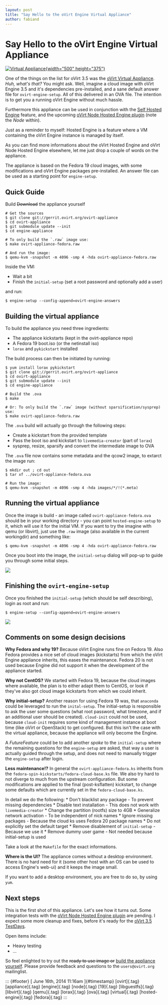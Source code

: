 ```yaml
---
layout: post
title: "Say Hello to the oVirt Engine Virtual Appliance"
author: fabiand
---
```



Say Hello to the oVirt Engine Virtual Appliance
===============================================

[![Virtual
Appliance](https://farm2.staticflickr.com/1399/1381233732_39d16017fa.jpg){width="500"
height="375"}](https://www.flickr.com/photos/quikchange/1381233732/ "Virtual Appliance von Random Tony bei Flickr")

One of the things on the list for oVirt 3.5 was the [oVirt Virtual
Appliance](http://www.ovirt.org/Feature/oVirtAppliance). *Huh, what's
that?* You might ask. Well, imagine a cloud image with oVirt Engine 3.5
and it's dependencies pre-installed, and a sane default answer file for
`ovirt-engine-setup`. All of this delivered in an OVA file. The
intention is to get you a running oVirt Engine without much hassle.

Furthermore this appliance can be used in conjunction with the [Self
Hosted Engine](http://www.ovirt.org/Features/Self_Hosted_Engine)
feature, and the upcoming [oVirt Node Hosted Engine
plugin](http://www.ovirt.org/Node_Hosted_Engine) (note the *Node*
within).

Just as a reminder to myself: Hosted Engine is a feature where a VM
containing the oVirt Engine instance is managed by itself.

As you can find more informations about the oVirt Hosted Engine and
oVirt Node Hosted Engine elsewhere, let me just drop a couple of words
on the appliance.

The appliance is based on the Fedora 19 cloud images, with some
modifications and oVirt Engine packages pre-installed. An answer file
can be used as a starting point for `engine-setup`.

Quick Guide
-----------

Build ~~Download~~ the appliance yourself

    # Get the sources
    $ git clone git://gerrit.ovirt.org/ovirt-appliance
    $ cd ovirt-appliance
    $ git submodule update --init
    $ cd engine-appliance

    # To only build the `.raw` image use:
    $ make ovirt-appliance-fedora.raw

    # And run the image:
    $ qemu-kvm -snapshot -m 4096 -smp 4 -hda ovirt-appliance-fedora.raw

Inside the VM:

-   Wait a bit
-   Finish the `initial-setup` (set a root password and optionally add a
    user)

and run:

    $ engine-setup --config-append=ovirt-engine-answers

Building the virtual appliance
------------------------------

To build the appliance you need three ingredients:

-   The appliance kickstarts (kept in the ovirt-appliance repo)
-   A Fedora 19 boot.iso (or the netinstall iso)
-   `lorax` and `pykickstart` installed

The build process can then be initiated by running:

    $ yum install lorax pykickstart
    $ git clone git://gerrit.ovirt.org/ovirt-appliance
    $ cd ovirt-appliance
    $ git submodule update --init
    $ cd engine-appliance

    # Build the .ova
    $ make

    # Or: To only build the `.raw` image (without sparsification/sysprep) use:
    $ make ovirt-appliance-fedora.raw

The `.ova` build will actually go through the following steps:

-   Create a kickstart from the provided template
-   Pass the boot iso and kickstart to `livemedia-creator` (part of
    `lorax`)
-   sysprep, resize, sparsify and convert the intermediate image to OVA

The `.ova` file now contains some metadata and the qcow2 image, to
extarct the image run:

    $ mkdir out ; cd out
    $ tar xf ../ovirt-appliance-fedora.ova

    # Run the image:
    $ qemu-kvm -snapshot -m 4096 -smp 4 -hda images/*/!(*.meta)

Running the virtual appliance
-----------------------------

Once the image is build - an image called `ovirt-appliance-fedora.ova`
should be in your working directory - you can point
`hosted-engine-setup` to it, which will use it for the initial VM. If
you want to try the imagine with qemu (or libvirt), just use the `.raw`
image (also available in the current workingdir) and something like:

    $ qemu-kvm -snapshot -m 4096 -smp 4 -hda ovirt-appliance-fedora.raw

Once you boot into the image, the `initial-setup` dialog will pop-up to
guide you through some initial steps.

![](https://66.media.tumblr.com/295e567a3dc7cc73143e507336a036b9/tumblr_inline_n798adOX271s0jj7d.png)

Finishing the `ovirt-engine-setup`
----------------------------------

Once you finished the `initial-setup` (which should be self describing),
login as root and run:

    $ engine-setup --config-append=ovirt-engine-answers

![](https://66.media.tumblr.com/e06cccacea05f3c138e2a0d5b5a85065/tumblr_inline_n79878wzQG1s0jj7d.png)

Comments on some design decisions
---------------------------------

**Why Fedora and why 19?** Because oVirt Engine runs fine on Fedora 19.
Also Fedora provides a nice set of cloud images (kickstarts) from which
the oVirt Engine appliance inherits, this eases the maintenance. Fedora
20 is not used because Engine did not support it when the development of
the appliance started.

**Why not CentOS?** We started with Fedora 19, because the cloud images
where available, the plan is to either adapt them to CentOS, or look if
they've also got cloud image kickstarts from which we could inherit.

**Why initial-setup?** Another reason for using Fedora 19 was, that
`anaconda` could be leveraged to run the `inital-setup`. The
initial-setup is responsible to ask the user some questions (what root
password, what timezone, and if an additional user should be created).
`cloud-init` could not be used, because `cloud-init` requires some kind
of management instance at boot time (like oVirt or OpenStack) to get
configured. But this isn't the case with the virtual appliance, because
the appliance will only become the Engine.

A *FutureFeature* could be to add another *spoke* to the `initial-setup`
where the remaining questions for the `engine-setup` are asked, that way
a user is actually guided through the setup, and does not need to
manually trigger the `engine-setup` after login.

**Less maintenance!?** In general the `ovirt-appliance-fedora.ks`
inherits from the `fedora-spin-kickstarts/fedora-cloud-base.ks` file. We
also try hard to not diverge to much from the upstream configuration.
But some modifications are applied to the final (post-ksflatten)
kickstart, to change some defaults which are currently set in the
`fedora-cloud-base.ks`.

In detail we do the following: \* Don't blacklist any package - To
prevent missing dependencies \* Disable text installation - This does
not work with `livemedia-creator` \* Change the partition (rootfs) size
to 4GB \* Generalize network activation - To be independent of nick
names \* Ignore missing packages - Because the cloud ks uses Fedora 20
package names \* Do not explicitly set the default target \* Remove
disablement of `initial-setup` - Because we use it \* Remove dummy user
game - Not needed because initial-setup is used

Take a look at the `Makefile` for the exact informations.

**Where is the UI?** The appliance comes without a desktop environment.
There is no hard need for it (some other host with an OS can be used to
access Engine's web-ui) and it keeps the image small.

If you want to add a desktop environment, you are free to do so, by
using `yum`.

Next steps
----------

This is the first shot of this appliance. Let's see how it turns out.
Some integration tests with the [oVirt Node Hosted Engine
plugin](http://www.ovirt.org/Node_Hosted_Engine) are pending. I expect
some more cleanup and fixes, before it's ready for the [oVirt 3.5
TestDays](http://www.ovirt.org/OVirt_3.5_TestDay).

Open items include:

-   Heavy testing
-   ...

So feel enlighted to try out the ~~ready to use image or~~ [build the
appliance
yourself](http://gerrit.ovirt.org/gitweb?p=ovirt-appliance.git;a=blob;f=README.md;hb=HEAD).
Please provide feedback and questions to the `users@ovirt.org`
mailinglist.

::: {#footer}
[ June 16th, 2014 11:16am ]{#timestamp} [ovirt]{.tag} [appliance]{.tag}
[engine]{.tag} [node]{.tag} [19]{.tag} [libguestfs]{.tag}
[libvirt]{.tag} [qemu]{.tag} [lorax]{.tag} [ova]{.tag} [virtual]{.tag}
[hosted-engine]{.tag} [fedora]{.tag}
:::
